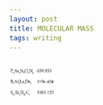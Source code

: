 ```yaml
---
layout: post
title: MOLECULAR MASS
tags: writing
---
```

<br>
<img src="/img/static3.png" height="16%" width="16%">
<br>
<br>